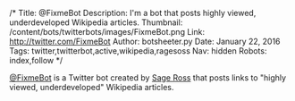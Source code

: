 /*
Title: @FixmeBot
Description: I'm a bot that posts highly viewed, underdeveloped Wikipedia articles.
Thumbnail: /content/bots/twitterbots/images/FixmeBot.png
Link: http://twitter.com/FixmeBot
Author: botsheeter.py
Date: January 22, 2016
Tags: twitter,twitterbot,active,wikipedia,ragesoss
Nav: hidden
Robots: index,follow
*/

[@FixmeBot](https://twitter.com/FixmeBot) is a Twitter bot created by [Sage Ross](https://twitter.com/ragesoss) that posts links to "highly viewed, underdeveloped" Wikipedia articles.
